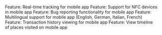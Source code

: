 Feature: Real-time tracking for mobile app
Feature: Support for NFC devices in mobile app
Feature: Bug reporting functionality for mobile app
Feature: Multilingual support for mobile app (English, German, Italian, French)
Feature: Transaction history viewing for mobile app
Feature: View timeline of places visited on mobile app
